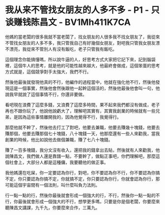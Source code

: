 # 我从来不管找女朋友的人多不多 - P1 - 只谈赚钱陈昌文 - BV1Mh411K7CA

他媽的當老闆的很多我就不當老闆了，找女朋友的人很多我不找女朋友了，我從來不管找女朋友的人多不多，我只管我自己有好幾個女朋友，對吧我只管我女朋友漂不漂亮，我從來不管別人有沒有飯吃，老子只管我有飯吃。

這個理念你能搞懂嗎，所以說牛逼的人，好思考方式大家把它記下來，記到腦袋裡，這個牛人的思考，就是他的可能性越來越大，他最終會做成，這個笨蛋的思考方式就是，這個競爭對手太強大，我們不行。

然後他最後就發現他真的不行，他編作的過程當中，他就在強化他不行，然後他發現這是一個事實，然後他會然後跟他一起幹這個活的，然後他最後他會叫一句，他說我早就說了這個事情不行，你還非要做。

看吧現在浪費了這麼多錢，又浪費了這麼多時間，果不起來我們都沒有做成，老子再也不跟你玩了，他說他說虧大了，理解吧其實有，其實我創業的時候就有一些兄弟，是因為這些事情離開我的，因為他覺得不行，我覺得行。

那麼他就不幹了，然後他去打工了對吧，他要去兼職，他要去賺幾十塊錢，他要去賺那個，他要去賺那個七十塊錢，八十塊錢一天，他那麼還有一些人來勸我，當我創業的時候，他比如說他去做個兼職，賺了七八十塊錢。

賺了一百多塊錢，我分文沒有收入，還把我的錢拿出去貼，然後就有人來勸我，他說陳昌文，我們做人還是靠譜一點，不要幹了，做點正事吧，你們理解吧，那麼這個社會上，大部分人都是這種傭，我要聽他的做正事。

我他媽還在吃屎，你一定要認為你行，對吧，你不要認為你不行，你不要認為你搞不定，你只要認為你搞不定，你就搞不定，你只要認為你行，你就會認為你行，那可能這個宇宙間有一個法則，叫什麼叫負力法則。

行一點一點的行，然後你最後就會形成一個強大的行，不行，然後你一點一點的不行，你最後就會形成一個強大的不行，想學更多嗎，只要是你是個老闆，你要麼來聽陳昌文講課，九千九，你要麼來合作，三萬九。

